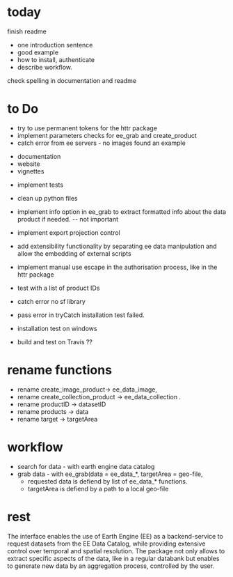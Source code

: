 # today

finish readme
 * one introduction sentence
 * good example
 * how to install, authenticate
 * describe workflow.

check spelling in documentation and readme


# to Do

+ try to use permanent tokens for the httr package
+ implement parameters checks for ee_grab and create_product
+ catch error from ee servers - no images found an example
* documentation
* website
* vignettes
+ implement tests
* clean up python files

* implement info option in ee_grab to extract formatted info about the data product if needed. -- not important

* implement export projection control
* add extensibility functionality by separating ee data manipulation and allow the embedding of external scripts
* implement manual use escape in the authorisation process, like in the httr package
* test with a list of product IDs
* catch error no sf library
* pass error in tryCatch installation test failed.
* installation test on windows
* build and test on Travis ??


# rename functions

* rename create_image_product-> ee_data_image, 
* rename create_collection_product -> ee_data_collection .
* rename productID -> datasetID
* rename products -> data
* rename target -> targetArea

# workflow

* search for data - with earth engine data catalog
* grab data - with ee_grab(data = ee_data_*, targetArea = geo-file, 
  * requested data is defiend by list of ee_data_* functions.
  * targetArea is defiend by a path to a local geo-file
  




# rest


The interface enables the use of Earth Engine (EE) as a backend-service to request datasets from the EE Data Catalog, while providing extensive control over temporal and spatial resolution. The package not only allows to extract specific aspects of the data, like in a regular databank but enables to generate new data by an aggregation process, controlled by the user. 







